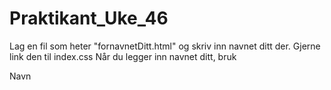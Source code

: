 # Praktikant_Uke_46
Lag en fil som heter "fornavnetDitt.html" og skriv inn navnet ditt der.
Gjerne link den til index.css
Når du legger inn navnet ditt, bruk <p>Navn</p>